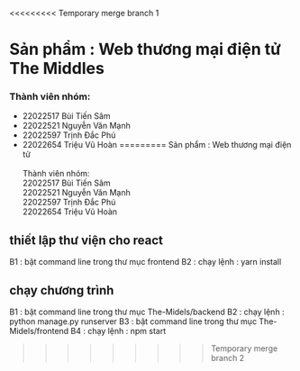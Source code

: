 <<<<<<<<< Temporary merge branch 1
# Sản phẩm : Web thương mại điện tử The Middles

### Thành viên nhóm:
- 22022517 Bùi Tiến Sâm
- 22022521 Nguyễn Văn Mạnh
- 22022597 Trịnh Đắc Phú
- 22022654 Triệu Vũ Hoàn
=========
Sản phẩm : Web thương mại điện tử\
\
Thành viên nhóm:\
22022517 Bùi Tiến Sâm\
22022521 Nguyễn Văn Mạnh\
22022597 Trịnh Đắc Phú\
22022654 Triệu Vũ Hoàn

## thiết lập thư viện cho react
B1 : bật command line trong thư mục frontend
B2 : chạy lệnh : yarn install

## chạy chương trình

B1 : bật command line trong thư mục The-Midels/backend
B2 : chạy lệnh : python manage.py runserver
B3 : bật command line trong thư mục The-Midels/frontend
B4 : chạy lệnh : npm start 
>>>>>>>>> Temporary merge branch 2
